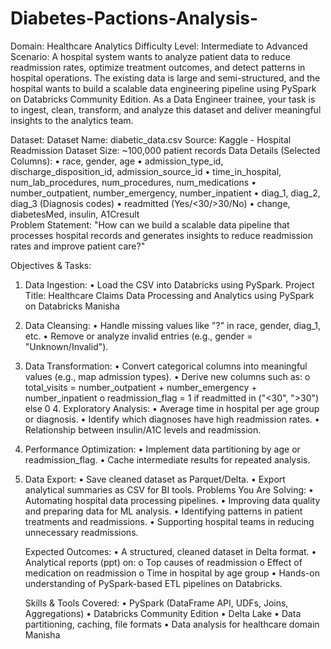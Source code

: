 # Diabetes-Pactions-Analysis-

Domain: Healthcare Analytics Difficulty 
Level: Intermediate to Advanced 
Scenario: A hospital system wants to analyze patient data to reduce readmission rates, optimize treatment outcomes, and detect patterns in hospital operations. The existing data is large and semi-structured, and the hospital wants to build a scalable data engineering pipeline using PySpark on Databricks Community Edition. As a Data Engineer trainee, your task is to ingest, clean, transform, and analyze this dataset and deliver meaningful insights to the analytics team. 

Dataset: Dataset
Name: diabetic_data.csv Source: Kaggle - Hospital Readmission
Dataset Size: ~100,000 patient records 
Data Details (Selected Columns): 
• race, gender, age 
• admission_type_id, discharge_disposition_id, admission_source_id 
• time_in_hospital, num_lab_procedures, num_procedures, num_medications 
• number_outpatient, number_emergency, number_inpatient 
• diag_1, diag_2, diag_3 (Diagnosis codes) 
• readmitted (Yes/<30/>30/No) 
• change, diabetesMed, insulin, A1Cresult  
Problem Statement: "How can we build a scalable data pipeline that processes hospital records and generates insights to reduce readmission rates and improve patient care?"  

Objectives & Tasks: 

1. Data Ingestion:
 • Load the CSV into Databricks using PySpark.
Project Title: Healthcare Claims Data Processing and Analytics using PySpark on Databricks    Manisha

 2. Data Cleansing:
    • Handle missing values like "?" in race, gender, diag_1, etc.
    • Remove or analyze invalid entries (e.g., gender = "Unknown/Invalid").

3. Data Transformation:
   • Convert categorical columns into meaningful values (e.g., map admission types).
   • Derive new columns such as:
     o total_visits = number_outpatient + number_emergency + number_inpatient
     o readmission_flag = 1 if readmitted in ("<30", ">30") else 0 4. Exploratory Analysis:
   • Average time in hospital per age group or diagnosis.
   • Identify which diagnoses have high readmission rates.
   • Relationship between insulin/A1C levels and readmission.

5. Performance Optimization:
   • Implement data partitioning by age or readmission_flag.
   • Cache intermediate results for repeated analysis.

6. Data Export:
   • Save cleaned dataset as Parquet/Delta.
   • Export analytical summaries as CSV for BI tools.
   Problems You Are Solving:
   • Automating hospital data processing pipelines.
   • Improving data quality and preparing data for ML analysis.
   • Identifying patterns in patient treatments and readmissions.
   • Supporting hospital teams in reducing unnecessary readmissions.

    Expected Outcomes:
   • A structured, cleaned dataset in Delta format.
   • Analytical reports (ppt) on:
     o Top causes of readmission
     o Effect of medication on readmission
     o Time in hospital by age group
       • Hands-on understanding of PySpark-based ETL pipelines on Databricks.

    Skills & Tools Covered:
     • PySpark (DataFrame API, UDFs, Joins, Aggregations)
     • Databricks Community Edition • Delta Lake
     • Data partitioning, caching, file formats
     • Data analysis for healthcare domain Manisha 
